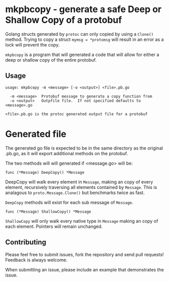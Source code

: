 # mkpbcopy - generate a safe Deep or Shallow Copy of a protobuf

Golang structs generated by `protoc` can only copied by using a `Clone()` method.  Trying to
copy a struct `mymsg = *protomsg` will result in an error as a lock will prevent the copy.

`mkpbcopy` is a program that will generated a code that will allow for either a deep or shallow copy
of the entire protobuf.

## Usage

```
usage: mkpbcopy -m <message> [-o <output>] <file>.pb.go

  -m <message>  Protobuf message to generate a copy function from
  -o <output>   Outpfile file.  If not specified defaults to <message>.go

<file>.pb.go is the protoc generated output file for a protobuf
```

# Generated file

The generated go file is expected to be in the same directory as the original <file>.pb.go, as it will
export additional methods on the protobuf.

The two methods will will generated if <message.go> will be:

```
func (*Message) DeepCopy() *Message
```
DeepCopy will walk every element in `Message`, making an copy of every element, recursively traversing
all elements contained by `Message`. This is analagous to `proto.Message.Clone()` but benchmarks
twice as fast.

`DeepCopy` methods will exist for each sub message of `Message`.


```
func (*Message) ShallowCopy() *Message
```

`ShallowCopy` will only walk every native type in `Message` making an copy of each element. Pointers will
remain unchanged.


## Contributing

Please feel free to submit issues, fork the repository and send pull requests!  Feedback is always welcome.

When submitting an issue, please include an example that demonstrates the issue.
